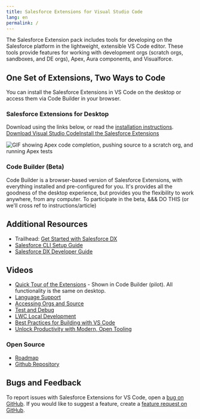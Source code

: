 ```yaml
---
title: Salesforce Extensions for Visual Studio Code
lang: en
permalink: /
---
```


The Salesforce Extension pack includes tools for developing on the Salesforce platform in the lightweight, extensible VS Code editor. These tools provide features for working with development orgs (scratch orgs, sandboxes, and DE orgs), Apex, Aura components, and Visualforce.

## One Set of Extensions, Two Ways to Code

You can install the Salesforce Extensions in VS Code on the desktop or access them via Code Builder in your browser.

### Salesforce Extensions for Desktop

<span>Download using the links below, or read the [installation instructions](./en/getting-started/install).<span><br/><a class="slds-button slds-button_neutral landing__header-cta slds-m-vertical--x-large" href="https://code.visualstudio.com">Download Visual Studio Code</a><a class="slds-button slds-button_brand landing__header-cta slds-m-vertical--x-large" href="https://marketplace.visualstudio.com/items?itemName=salesforce.salesforcedx-vscode">Install the Salesforce Extensions</a>

![GIF showing Apex code completion, pushing source to a scratch org, and running Apex tests](./images/overview.gif)

### Code Builder (Beta)

Code Builder is a browser-based version of Salesforce Extensions, with everything installed and pre-configured for you. It's provides all the goodness of the desktop experience, but provides you the flexibility to work anywhere, from any computer. To participate in the beta, &&& DO THIS (or we'll cross ref to instructions/article)

## Additional Resources

- Trailhead: [Get Started with Salesforce DX](https://trailhead.salesforce.com/trails/sfdx_get_started)
- [Salesforce CLI Setup Guide](https://developer.salesforce.com/docs/atlas.en-us.sfdx_setup.meta/sfdx_setup)
- [Salesforce DX Developer Guide](https://developer.salesforce.com/docs/atlas.en-us.sfdx_dev.meta/sfdx_dev)

## Videos

- [Quick Tour of the Extensions](https://www.youtube.com/watch?v=njKzjOTzEjo&list=PLgIMQe2PKPSIVPDsaiYIMGnFxtcrUus6M&index=6&t=0s) - Shown in Code Builder (pilot).  All functionality is the same on desktop.
- [Language Support](https://youtu.be/s5X4yGBRWTM)
- [Accessing Orgs and Source](https://youtu.be/pi5Zho9ft3s)
- [Test and Debug](https://youtu.be/f6OacBmQk1g)
- [LWC Local Development](https://www.youtube.com/watch?v=8eRFE4t2VyU&list=PLgIMQe2PKPSJdFGHjGpjd1FbCsOqq5H8t&index=4)
- [Best Practices for Building with VS Code](https://www.youtube.com/watch?v=jn91h69qC-o)
- [Unlock Productivity with Modern, Open Tooling](https://play.vidyard.com/MaE5b4ZXZ9PBzWFp3ATWoy?chapter=11)

### Open Source

- [Roadmap](https://github.com/forcedotcom/salesforcedx-vscode/wiki/Roadmap)
- [Github Repository](https://github.com/forcedotcom/salesforcedx-vscode)

## Bugs and Feedback

To report issues with Salesforce Extensions for VS Code, open a [bug on GitHub](https://github.com/forcedotcom/salesforcedx-vscode/issues/new?template=Bug_report.md). If you would like to suggest a feature, create a [feature request on GitHub](https://github.com/forcedotcom/salesforcedx-vscode/issues/new?template=Feature_request.md).
